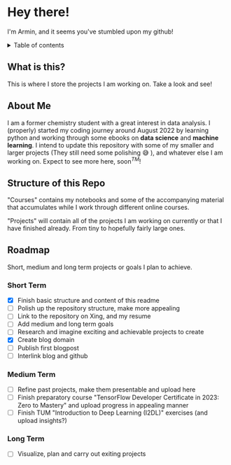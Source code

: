 # Hey there!
I'm Armin, and it seems you've stumbled upon my github!

<details>
  <summary>Table of contents</summary>

1. [What is this?](#what-is-this)
2. [About Me](#about-me)
3. [Structure of this repo](#structure-of-this-repo)   
4. [Roadmap](#roadmap)
    1. [Short Term](#short-term)
    2. [Medium Term](#medium-term)
    3. [Long Term](#long-term)

</details>

## What is this?<a name="what-is-this"></a>

This is where I store the projects I am working on. Take a look and see!

## About Me<a name="about-me"></a>
I am a former chemistry student with a great interest in data analysis. I (properly) started my coding journey around August 2022 by learning python and working through some ebooks on **data science** and **machine learning**. I intend to update this repository with some of my smaller and larger projects (They still need some polishing :sweat_smile: ), and whatever else I am working on. Expect to see more here, soon<sup>*TM*</sup>!

## Structure of this Repo <a name="structure-of-this-repo"></a>
"Courses" contains my notebooks and some of the accompanying material that accumulates while I work through different online courses.

"Projects" will contain all of the projects I am working on currently or that I have finished already. From tiny to hopefully fairly large ones.

## Roadmap <a name="roadmap"></a>
Short, medium and long term projects or goals I plan to achieve. 

### Short Term <a name="short-term"></a>
 - [x] Finish basic structure and content of this readme
 - [ ] Polish up the repository structure, make more appealing
 - [ ] Link to the repository on Xing, and my resume
 - [ ] Add medium and long term goals
 - [ ] Research and imagine exciting and achievable projects to create
 - [x] Create blog domain
 - [ ] Publish first blogpost
 - [ ] Interlink blog and github

### Medium Term <a name="medium-term"></a>

- [ ] Refine past projects, make them presentable and upload here
- [ ] Finish preparatory course "TensorFlow Developer Certificate in 2023: Zero to Mastery" and upload progress in appealing manner
- [ ] Finish TUM "Introduction to Deep Learning (I2DL)" exercises (and upload insights?)

### Long Term <a name="long-term"></a>
- [ ] Visualize, plan and carry out exiting projects
